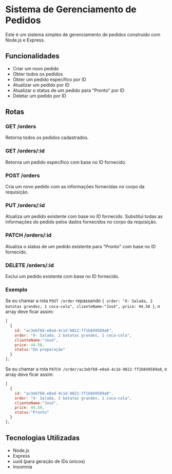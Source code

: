 # Sistema de Gerenciamento de Pedidos

Este é um sistema simples de gerenciamento de pedidos construído com Node.js e Express.

## Funcionalidades

- Criar um novo pedido
- Obter todos os pedidos
- Obter um pedido específico por ID
- Atualizar um pedido por ID
- Atualizar o status de um pedido para "Pronto" por ID
- Deletar um pedido por ID

## Rotas

### GET /orders

Retorna todos os pedidos cadastrados.

### GET /orders/:id

Retorna um pedido específico com base no ID fornecido.

### POST /orders

Cria um novo pedido com as informações fornecidas no corpo da requisição.

### PUT /orders/:id

Atualiza um pedido existente com base no ID fornecido. Substitui todas as informações do pedido pelos dados fornecidos no corpo da requisição.

### PATCH /orders/:id

Atualiza o status de um pedido existente para "Pronto" com base no ID fornecido.

### DELETE /orders/:id

Exclui um pedido existente com base no ID fornecido.

### Exemplo

Se eu chamar a rota `POST /order` repassando `{ order: "X- Salada, 2 batatas grandes, 1 coca-cola", clienteName:"José", price: 44.50 }`,
o array deve ficar assim:

```js
[
  {
    id: "ac3ebf68-e0ad-4c1d-9822-ff1b849589a8",
    order: "X- Salada, 2 batatas grandes, 1 coca-cola",
    clienteName:"José", 
    price: 44.50,
    status:"Em preparação"
  }
];
```


Se eu chamar a rota `PATCH /order/ac3ebf68-e0ad-4c1d-9822-ff1b849589a8`,
o array deve ficar assim:

```js
[
  {
    id: "ac3ebf68-e0ad-4c1d-9822-ff1b849589a8",
    order: "X- Salada, 2 batatas grandes, 1 coca-cola",
    clienteName:"José", 
    price: 44.50,
    status:"Pronto"
  }
];
```

## Tecnologias Utilizadas

- Node.js
- Express
- uuid (para geração de IDs únicos)
- Insomnia
